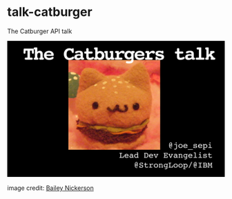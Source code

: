 # talk-catburger
The Catburger API talk

![Catburger Talk!](https://raw.githubusercontent.com/joesepi/talk-catburger/master/slides/010-catburger-talk.jpg)

image credit: [Bailey Nickerson](http://baileynickerson.deviantart.com/)
